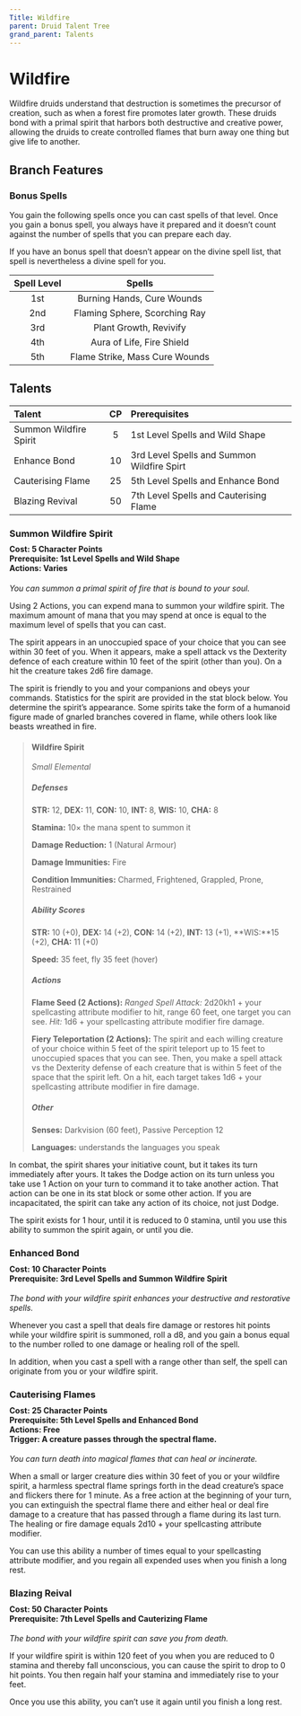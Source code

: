 ```yaml
---
Title: Wildfire
parent: Druid Talent Tree
grand_parent: Talents
---
```


# Wildfire
Wildfire druids understand that destruction is sometimes the precursor of creation, such as when a forest fire promotes later growth. These druids bond with a primal spirit that harbors both destructive and creative power, allowing the druids to create controlled flames that burn away one thing but give life to another.

## Branch Features

### Bonus Spells
You gain the following spells once you can cast spells of that level. Once you gain a bonus spell, you always have it prepared and it doesn’t count against the number of spells that you can prepare each day.

If you have an bonus spell that doesn’t appear on the divine spell list, that spell is nevertheless a divine spell for you.

| Spell Level | Spells |
|:-----------:|:------:|
| 1st | Burning Hands, Cure Wounds |
| 2nd | Flaming Sphere, Scorching Ray |
| 3rd | Plant Growth, Revivify|
| 4th | Aura of Life, Fire Shield |
| 5th | Flame Strike, Mass Cure Wounds |

## Talents

| Talent | CP | Prerequisites |
|:-----------|:------:|:------------|
| Summon Wildfire Spirit | 5  | 1st Level Spells and Wild Shape |   
| Enhance Bond           | 10 | 3rd Level Spells and Summon Wildfire Spirt |   
| Cauterising Flame      | 25 | 5th Level Spells and Enhance Bond |   
| Blazing Revival        | 50 | 7th Level Spells and Cauterising Flame |   

### Summon Wildfire Spirit

<div style="margin-top:-10px;"></div>

#### **Cost:** 5 Character Points<br>**Prerequisite:** 1st Level Spells and Wild Shape<br>**Actions:** Varies
*You can summon a primal spirit of fire that is bound to your soul.* 

Using 2 Actions, you can expend mana to summon your wildfire spirit. The maximum amount of mana that you may spend at once is equal to the maximum level of spells that you can cast. 

The spirit appears in an unoccupied space of your choice that you can see within 30 feet of you. When it appears, make a spell attack vs the Dexterity defence of each creature within 10 feet of the spirit (other than you). On a hit the creature takes 2d6 fire damage.

The spirit is friendly to you and your companions and obeys your commands. Statistics for the spirit are provided in the stat block below. You determine the spirit’s appearance. Some spirits take the form of a humanoid figure made of gnarled branches covered in flame, while others look like beasts wreathed in fire.

> #### Wildfire Spirit
> *Small Elemental*
> 
> ##### Defenses
> **STR:** 12, **DEX:** 11, **CON:** 10, **INT:** 8, **WIS:** 10, **CHA:** 8
> 
> **Stamina:** 10× the mana spent to summon it
> 
> **Damage Reduction:** 1 (Natural Armour)
> 
> **Damage Immunities:** Fire
> 
> **Condition Immunities:** Charmed, Frightened, Grappled, Prone, Restrained
> 
> ##### Ability Scores
> **STR:** 10 (+0), **DEX:** 14 (+2), **CON:** 14 (+2), **INT:** 13 (+1), **WIS:**15 (+2), **CHA:** 11 (+0)
> 
> **Speed:** 35 feet, fly 35 feet (hover)
> 
> ##### Actions
> **Flame Seed (2 Actions):** *Ranged Spell Attack:* 2d20kh1 + your spellcasting attribute modifier to hit, range 60 feet, one target you can see. *Hit:* 1d6 + your spellcasting attribute modifier fire damage.
> 
> **Fiery Teleportation (2 Actions):** The spirit and each willing creature of your choice within 5 feet of the spirit teleport up to 15 feet to unoccupied spaces that you can see. Then, you make a spell attack vs the Dexterity defense of each creature that is within 5 feet of the space that the spirit left. On a hit, each target takes 1d6 + your spellcasting attribute modifier in fire damage.
> 
> ##### Other
> **Senses:** Darkvision (60 feet), Passive Perception 12
> 
> **Languages:** understands the languages you speak

In combat, the spirit shares your initiative count, but it takes its turn immediately after yours. It takes the Dodge action on its turn unless you take use 1 Action on your turn to command it to take another action. That action can be one in its stat block or some other action. If you are incapacitated, the spirit can take any action of its choice, not just Dodge.

The spirit exists for 1 hour, until it is reduced to 0 stamina, until you use this ability to summon the spirit again, or until you die.

### Enhanced Bond

<div style="margin-top:-10px;"></div>

#### **Cost:** 10 Character Points<br>**Prerequisite:** 3rd Level Spells and Summon Wildfire Spirit
*The bond with your wildfire spirit enhances your destructive and restorative spells.* 

Whenever you cast a spell that deals fire damage or restores hit points while your wildfire spirit is summoned, roll a d8, and you gain a bonus equal to the number rolled to one damage or healing roll of the spell.

In addition, when you cast a spell with a range other than self, the spell can originate from you or your wildfire spirit.

### Cauterising Flames

<div style="margin-top:-10px;"></div>

#### **Cost:** 25 Character Points<br>**Prerequisite:** 5th Level Spells and Enhanced Bond<br>**Actions:** Free<br>**Trigger:** A creature passes through the spectral flame.
*You can turn death into magical flames that can heal or incinerate.* 

When a small or larger creature dies within 30 feet of you or your wildfire spirit, a harmless spectral flame springs forth in the dead creature’s space and flickers there for 1 minute. As a free action at the beginning of your turn, you can extinguish the spectral flame there and either heal or deal fire damage to a creature that has passed through a flame during its last turn. The healing or fire damage equals 2d10 + your spellcasting attribute modifier.

You can use this ability a number of times equal to your spellcasting attribute modifier, and you regain all expended uses when you finish a long rest.

### Blazing Reival

<div style="margin-top:-10px;"></div>

#### **Cost:** 50 Character Points<br>**Prerequisite:** 7th Level Spells and Cauterizing Flame
*The bond with your wildfire spirit can save you from death.* 

If your wildfire spirit is within 120 feet of you when you are reduced to 0 stamina and thereby fall unconscious, you can cause the spirit to drop to 0 hit points. You then regain half your stamina and immediately rise to your feet.

Once you use this ability, you can’t use it again until you finish a long rest.
